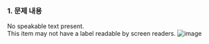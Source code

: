 ### 1. 문제 내용
No speakable text present.   
This item may not have a label readable by screen readers. 
![image](https://user-images.githubusercontent.com/50148363/193399832-fa6029f7-2fe8-45e0-bb14-618f275ade50.png)
